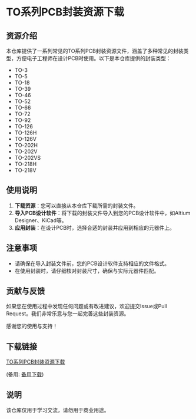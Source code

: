 # TO系列PCB封装资源下载

## 资源介绍

本仓库提供了一系列常见的TO系列PCB封装资源文件，涵盖了多种常见的封装类型，方便电子工程师在设计PCB时使用。以下是本仓库提供的封装类型：

- TO-3
- TO-5
- TO-18
- TO-39
- TO-46
- TO-52
- TO-66
- TO-72
- TO-92
- TO-126
- TO-126H
- TO-126V
- TO-202H
- TO-202V
- TO-202VS
- TO-218H
- TO-218V

## 使用说明

1. **下载资源**：您可以直接从本仓库下载所需的封装文件。
2. **导入PCB设计软件**：将下载的封装文件导入到您的PCB设计软件中，如Altium Designer、KiCad等。
3. **应用封装**：在设计PCB时，选择合适的封装并应用到相应的元器件上。

## 注意事项

- 请确保在导入封装文件前，您的PCB设计软件支持相应的文件格式。
- 在使用封装时，请仔细核对封装尺寸，确保与实际元器件匹配。

## 贡献与反馈

如果您在使用过程中发现任何问题或有改进建议，欢迎提交Issue或Pull Request。我们非常乐意与您一起完善这些封装资源。

感谢您的使用与支持！

## 下载链接
[TO系列PCB封装资源下载](https://pan.quark.cn/s/5e9d68fbde1b) 

(备用: [备用下载](https://pan.baidu.com/s/1JVCZH8umA-LuDFQqqWI0PA?pwd=1234))

## 说明

该仓库仅用于学习交流，请勿用于商业用途。

